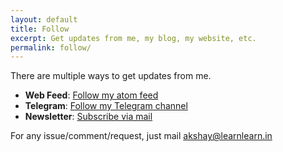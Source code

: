 ```yaml
---
layout: default
title: Follow
excerpt: Get updates from me, my blog, my website, etc.
permalink: follow/
---
```


There are multiple ways to get updates from me.

* **Web Feed**: [Follow my atom feed](https://asd.learnlearn.in/feed.atom)
* **Telegram**: [Follow my Telegram channel](https://telegram.me/learnlearnin)
* **Newsletter**: [Subscribe via mail](mailto:akshay@learnlearn.in?subject=subscribe)

For any issue/comment/request, just mail [akshay@learnlearn.in](mailto:akshay@learnlearn.in)

